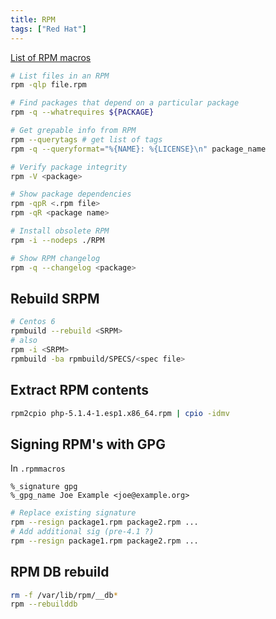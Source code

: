 ```yaml
---
title: RPM
tags: ["Red Hat"]
---
```


[List of RPM macros](http://www.zarb.org/~jasonc/macros.php)


```bash
# List files in an RPM
rpm -qlp file.rpm

# Find packages that depend on a particular package
rpm -q --whatrequires ${PACKAGE}

# Get grepable info from RPM
rpm --querytags # get list of tags
rpm -q --queryformat="%{NAME}: %{LICENSE}\n" package_name

# Verify package integrity
rpm -V <package>

# Show package dependencies
rpm -qpR <.rpm file>
rpm -qR <package name>

# Install obsolete RPM
rpm -i --nodeps ./RPM

# Show RPM changelog
rpm -q --changelog <package>
```

Rebuild SRPM
------------

```bash
# Centos 6
rpmbuild --rebuild <SRPM>
# also
rpm -i <SRPM>
rpmbuild -ba rpmbuild/SPECS/<spec file>
```

Extract RPM contents
--------------------

```bash
rpm2cpio php-5.1.4-1.esp1.x86_64.rpm | cpio -idmv
```

Signing RPM's with GPG
----------------------

In `.rpmmacros`

```
%_signature gpg
%_gpg_name Joe Example <joe@example.org>
```

```bash
# Replace existing signature
rpm --resign package1.rpm package2.rpm ...
# Add additional sig (pre-4.1 ?)
rpm --resign package1.rpm package2.rpm ...
```

RPM DB rebuild
--------------

```bash
rm -f /var/lib/rpm/__db*
rpm --rebuilddb
```
